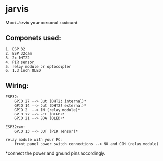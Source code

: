 # jarvis
Meet Jarvis your personal assistant 
## Componets used:
	1. ESP 32
	2. ESP 32cam
	3. 2x DHT22
	4. PIR sensor
	5. relay module or optocoupler
	6. 1.3 inch OLED 

## Wiring:
	ESP32:
		GPIO 27 --> Out (DHT22 internal)*
		GPIO 14 --> Out (DHT22 external)*
		GPIO 2  --> IN (relay module)*
		GPIO 22 --> SCL (OLED)*
		GPIO 21 --> SDA (OLED)*

	ESP32cam:
		GPIO 13 --> OUT (PIR sensor)*

	relay module with your PC:
		front panel power switch connections --> NO and COM (relay module)

*connect the power and ground pins accordingly. 
